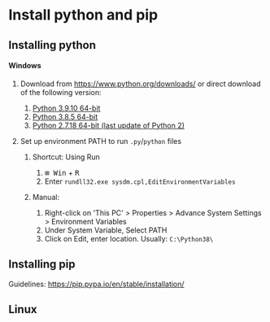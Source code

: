 # Install python and pip

## Installing python
#### Windows
1. Download from https://www.python.org/downloads/ or direct download of the following version:
    1. [Python 3.9.10 64-bit](https://www.python.org/ftp/python/3.9.10/python-3.9.10-amd64.exe)
    2. [Python 3.8.5 64-bit](https://www.python.org/ftp/python/3.8.5/python-3.8.5-amd64.exe)
    3. [Python 2.7.18 64-bit (last update of Python 2)](https://www.python.org/ftp/python/2.7.18/python-2.7.18.amd64.msi)

2. Set up environment PATH to run `.py`/`python` files
   1. Shortcut: Using Run
      1. <kbd>⊞ Win</kbd> + <kbd>R</kbd>
      2. Enter `rundll32.exe sysdm.cpl,EditEnvironmentVariables`

   2. Manual: 
      1. Right-click on 'This PC' > Properties > Advance System Settings > Environment Variables
      2. Under System Variable, Select PATH
      3. Click on Edit, enter location. Usually: `C:\Python38\`


## Installing pip
Guidelines: https://pip.pypa.io/en/stable/installation/

## Linux
